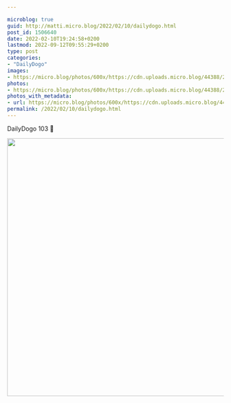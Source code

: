 ```yaml
---

microblog: true
guid: http://matti.micro.blog/2022/02/10/dailydogo.html
post_id: 1506640
date: 2022-02-10T19:24:58+0200
lastmod: 2022-09-12T09:55:29+0200
type: post
categories:
- "DailyDogo"
images:
- https://micro.blog/photos/600x/https://cdn.uploads.micro.blog/44388/2022/ee7278dfc2.jpg
photos:
- https://micro.blog/photos/600x/https://cdn.uploads.micro.blog/44388/2022/ee7278dfc2.jpg
photos_with_metadata:
- url: https://micro.blog/photos/600x/https://cdn.uploads.micro.blog/44388/2022/ee7278dfc2.jpg
permalink: /2022/02/10/dailydogo.html
---
```

DailyDogo 103 🐶

<img src="/media/uploads/2022/ee7278dfc2.jpg" width="600" height="600" alt="" />

